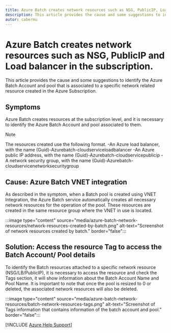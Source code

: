 ```yaml
---
title: Azure Batch creates network resources such as NSG, PublicIP, Load balancer in the subscription.
description: This article provides the cause and some suggestions to identify the Azure Batch Account and pool that is associated to a specific network related resource created in the Azure Subscription.
autor: cabermu
---
```


# Azure Batch creates network resources such as NSG, PublicIP and Load balancer in the subscription.

This article provides the cause and some suggestions to identify the Azure Batch Account and pool that is associated to a specific network related resource created in the Azure Subscription.

## Symptoms

Azure Batch creates resources at the subscription level, and it is necessary to identify the Azure Batch Account and pool associated to them. 

> [!NOTE]
> The resources created use the following format.
> -An Azure load balancer, with the name (Guid)-Azurebatch-cloudserviceloadbalancer
> -An Azure public IP address, with the name (Guid)-Azurebatch-cloudservicepublicip
> -A network security group, with the name (Guid)-Azurebatch-cloudservicenetworksecuritygroup
 

## Cause: Azure Batch VNET integration  

As described in the symptom, when a Batch pool is created using VNET Integration, the Azure Batch service automatically creates all necessary network resources for the operation of the pool. These resources are created in the same resource group where the VNET in use is located.

:::image type="content" source="media/azure-batch-network-resources/network-resources-created-by-batch.png" alt-text="Screenshot of network resources created by batch." border="false":::


## Solution: Access the resource Tag to access the Batch Account/ Pool details 

To identify the Batch resources attached to a specific network resource (NSG/LB/PublicIP), it is necessary to access the resource and check the Tags section, it will show information about the Batch Account Name and Pool Name. It is important to note that once the pool is resized to 0 or deleted, the associated network resources will also be deleted.

:::image type="content" source="media/azure-batch-network-resources/batch-network-resources-tags.png" alt-text="Screenshot of Tags information that contains information of the batch account and pool." border="false":::

[!INCLUDE [Azure Help Support](../../includes/azure-help-support.md)]
